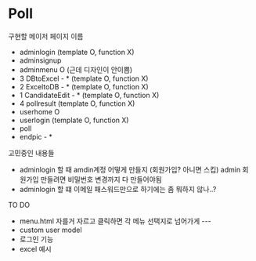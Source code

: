 # Poll

구현할 메이저 페이지 이름 
 - adminlogin (template O, function X)  
 - adminsignup 
 - adminmenu O (근데 디자인이 안이쁨)
 - 3 DBtoExcel - * (template O, function X)  
 - 2 ExceltoDB - * (template O, function X)  
 - 1 CandidateEdit - * (template O, function X)  
 - 4 pollresult (template O, function X)  
 - userhome O 
 - userlogin (template O, function X)  
 - poll 
 - endpic - * 

고민중인 내용들
- adminlogin 할 때 amdin계정 어떻게 만들지 (회원가입? 아니면 스킵) admin 회원가입 만들려면 비밀번호 변경까지 다 만들어야됨 
- adminlogin 할 떄 이메일 패스워드만으로 하기에는 좀 뭐하지 않나..?

TO DO 
 - menu.html 자를거 자르고 클릭하면 각 메뉴 선택지로 넘어가게 --- <div onclick = ??>
 - custom user model 
 - 로그인 기능 
 - excel 예시 

 
